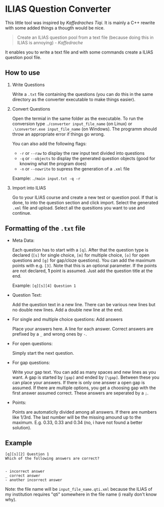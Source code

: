 # ILIAS Question Converter

This little tool was inspired by *Kaffedraches Tiqi*. It is mainly a C++ rewrite with some added things a thougth would be nice.

> Create an ILIAS question pool from a text file (because doing this in ILIAS is annoying) - *Kaffedrache*

It enables you to write a text file and with some commands create a ILIAS question pool file.

## How to use

1. Write Questions

	Write a `.txt` file containing the questions (you can do this in the same directory as the converter executable to make things easier).

2. Convert Questions
   
	Open the termial in the same folder as the executable. To run the conversion type `./converter input_file_name` (on Linux) or `.\converter.exe input_file_name` (on Windows). The programm should throw an appropriate error if things go wrong.

	You can also add the following flags:
	+ `-r` or `--raw` to display the raw input text divided into questions
	+ `-q` or `--objects` to display the generated question objects (good for knowing what the program does) 
	+ `-n` or `--nowrite` to supress the generation of a `.xml` file

	Example: `./main input.txt -q -r`

3. Import into ILIAS

	Go to your ILIAS course and create a new test or question pool. If that is done, to into the question section and click import. Select the generated `.xml` file and upload. Select all the quesitions you want to use and continue.

## Formatting of the `.txt` file

+ Meta Data:

	Each question has to start with a `[q]`. After that the question type is declared (`[s]` for single choice, `[m]` for multiple choice, `[o]` for open questions and `[g]` for gap/cloze questions). You can add the maximum points with e.g. `[3]`. Note that this is an optional parameter. If the points are not declared, **1** point is assumed. Just add the question title at the end.

	Example: `[q][s][4] Question 1`

+ Question Text:

	Add the question text in a new line. There can be various new lines but no double new lines. Add a double new line at the end.

+ For single and multiple choice questions: Add answers

	Place your answers here. A line for each answer. Correct answers are prefixed by a `_` and wrong ones by `-`.

+ For open questions:

	Simply start the next question.

+ For gap questions:

	Write your gap text. You can add as many spaces and new lines as you want. A gap is started by `[gap]` and ended by `[\gap]`. Between these you can place your answers. If there is only one answer a open gap is assumed. If there are multiple options, you get a choosing gap with the first answer assumed correct. These answers are seperated by a `;`.

+ Points:
	
	Points are automaticlly divided among all answers. If there are numbers like 1/3rd. The last number will be the missing amound up to the maximum. E.g. 0.33, 0.33 and 0.34 (no, i have not found a better solution).

## Example

```
[q][s][2] Question 1
Which of the following answers are correct?


- incorrect answer
_ correct answer
- another incorrect answer
```

Note: the file name will be `input_file_name.qti.xml` because the ILIAS of my institution requires "qti" somewhere in the file name (i really don't know why).
